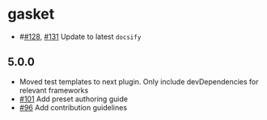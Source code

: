 # gasket

- #[#128], [#131] Update to latest `docsify`

## 5.0.0

- Moved test templates to next plugin. Only include devDependencies for relevant frameworks
- [#101] Add preset authoring guide
- [#96] Add contribution guidelines

[#96]: https://github.com/godaddy/gasket/pull/96
[#101]: https://github.com/godaddy/gasket/pull/101
[#128]: https://github.com/godaddy/gasket/issues/128
[#131]: https://github.com/godaddy/gasket/pull/131

